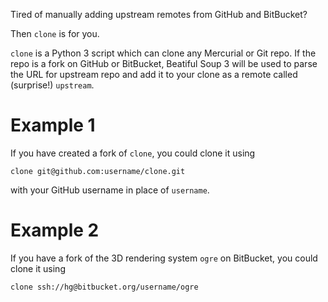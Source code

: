 Tired of manually adding upstream remotes from GitHub and BitBucket?

Then `clone` is for you.

`clone` is a Python 3 script which can clone any Mercurial or Git repo.
If the repo is a fork on GitHub or BitBucket, Beatiful Soup 3 will be 
used to parse the URL for upstream repo and add it to your clone as a
remote called (surprise!) `upstream`.


Example 1
===

If you have created a fork of `clone`, you could clone it using
```
clone git@github.com:username/clone.git
```
with your GitHub username in place of `username`.

Example 2
===

If you have a fork of the 3D rendering system `ogre` on BitBucket, you could
clone it using

```
clone ssh://hg@bitbucket.org/username/ogre
```
